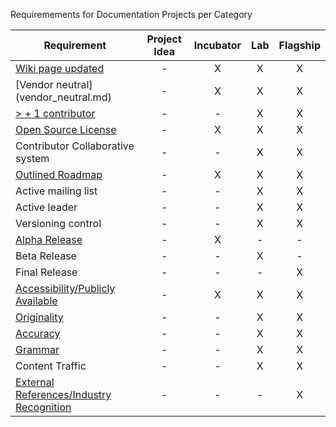 Requiremements for Documentation Projects per Category


| Requirement   |   Project Idea     |        Incubator   |          Lab       |       Flagship     |
|---------------|:------------------:|:------------------:|:------------------:|:------------------:|
| [Wiki page updated](Wiki-page-updated.md) |  - | X | X | X |
| [Vendor neutral] (vendor_neutral.md)  |  - | X | X | X |
| [> + 1 contributor](contributors.md) |  - | - | X | X |
| [Open Source License](licenses.md) |  - | X | X | X |
| Contributor Collaborative system |  - | - | X | X |
| [Outlined Roadmap](outlined_roadmap.md)  |  - | X | X | X |
| Active mailing list |  -  | - | X | X |
| Active leader |  -  | - | X | X |
| Versioning control |  -  | - | X | X |
| [Alpha Release](alpha_release.md)|  - | X | - | - |
| Beta Release |  -  | - | X | - |
| Final Release |  -  | - | - | X |
| [Accessibility/Publicly Available](document_criteria.md)  |  - | X | X | X |
|[ Originality](document_criteria.md)  |  -  | - | X | X |
| [Accuracy](document_criteria.md)   |  -  | - | X | X |
| [Grammar](document_criteria.md)   |  -  | - | X | X |
| Content Traffic  |  -  | - | X | X |
| [External References/Industry Recognition](industry_recognition.md) |  -  | - | - | X |
